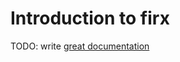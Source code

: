 # Introduction to firx

TODO: write [great documentation](http://jacobian.org/writing/what-to-write/)
